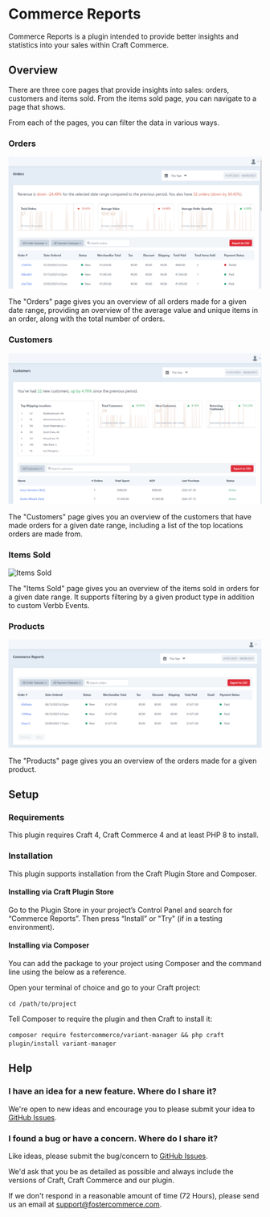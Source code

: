 # Commerce Reports

Commerce Reports is a plugin intended to provide better insights and statistics into your sales within Craft Commerce.

## Overview

There are three core pages that provide insights into sales: orders, customers and items sold. From the items sold page, you can navigate to a page that shows.

From each of the pages, you can filter the data in various ways.

### Orders

![Orders](docs/assets/orders.png)

The "Orders" page gives you an overview of all orders made for a given date range, providing an overview of the average value and unique items in an order, along with the total number of orders.

### Customers

![Customers](docs/assets/customers.png)

The "Customers" page gives you an overview of the customers that have made orders for a given date range, including a list of the top locations orders are made from.

### Items Sold

![Items Sold](docs/assets/items.png)

The "Items Sold" page gives you an overview of the items sold in orders for a given date range. It supports filtering by a given product type in addition to custom Verbb Events.

### Products

![Products](docs/assets/products.png)

The "Products" page gives you an overview of the orders made for a given product.

## Setup

### Requirements

This plugin requires Craft 4, Craft Commerce 4 and at least PHP 8 to install.

### Installation

This plugin supports installation from the Craft Plugin Store and Composer.

#### Installing via Craft Plugin Store

Go to the Plugin Store in your project’s Control Panel and search for “Commerce Reports”. Then press “Install” or "Try" (if in a testing environment).

#### Installing via Composer

You can add the package to your project using Composer and the command line using the below as a reference.

Open your terminal of choice and go to your Craft project:

`cd /path/to/project`

Tell Composer to require the plugin and then Craft to install it:

`composer require fostercommerce/variant-manager && php craft plugin/install variant-manager`


## Help

### I have an idea for a new feature. Where do I share it?

We're open to new ideas and encourage you to please submit your idea to [GitHub Issues](https://github.com/FosterCommerce/craft-commercereports/issues).

### I found a bug or have a concern. Where do I share it?

Like ideas, please submit the bug/concern to [GitHub Issues](https://github.com/FosterCommerce/craft-commercereports/issues).

We'd ask that you be as detailed as possible and always include the versions of Craft, Craft Commerce and our plugin.

If we don't respond in a reasonable amount of time (72 Hours), please send us an email at support@fostercommerce.com.
